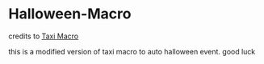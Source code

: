 # Halloween-Macro

credits to [Taxi Macro](https://github.com/nin4Lore/WINTER-MACRO-Solo-Matchmaking-Selector-Back-to-Lobby-or-Replay-Options)

this is a modified version of taxi macro to auto halloween event. good luck
